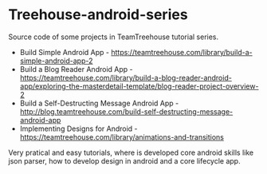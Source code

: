 # Treehouse-android-series

Source code of some projects in TeamTreehouse tutorial series.

- Build Simple Android App - https://teamtreehouse.com/library/build-a-simple-android-app-2
- Build a Blog Reader Android App - https://teamtreehouse.com/library/build-a-blog-reader-android-app/exploring-the-masterdetail-template/blog-reader-project-overview-2
- Build a Self-Destructing Message Android App - http://blog.teamtreehouse.com/build-self-destructing-message-android-app
- Implementing Designs for Android - https://teamtreehouse.com/library/animations-and-transitions

Very pratical and easy tutorials, where is developed core android skills like json parser, how to develop design in android and a core lifecycle app.

